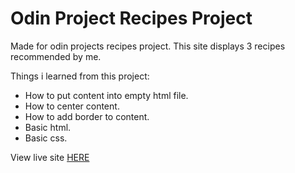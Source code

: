 # Odin Project Recipes Project

Made for odin projects recipes project.
This site displays 3 recipes recommended by me.

Things i learned from this project:

- How to put content into empty html file.
- How to center content.
- How to add border to content.
- Basic html.
- Basic css.

View live site [HERE](https://xxnoc.github.io/odin-recipes/)
